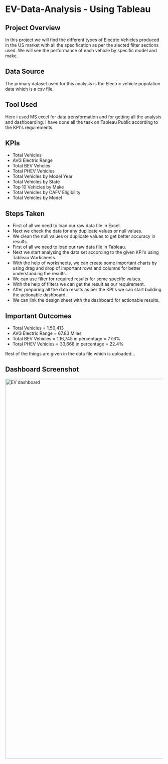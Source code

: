 # EV-Data-Analysis - Using Tableau

## Project Overview

In this project we will find the different types of Electric Vehicles produced in the US market with all the specification as per the slected filter sections used. We will see the performance of each vehicle by specific model and make.

## Data Source

The primary dataset used for this analysis is the Electric vehicle population data which is a csv file.

## Tool Used

Here i used MS excel for data trensformation and for getting all the analysis and dashboarding. I have done all the task on Tableau Public according to the KPI's requirements. 

## KPIs

-	Total Vehicles
-	AVG Electric Range 
-	Total BEV Vehcles 
-	Total PHEV Vehicles
-	Total Vehicles by Model Year
-	Total Vehicles by State
-	Top 10 Vehicles by Make 
-	Total Vehicles by CAFV Eligibility 
-	Total Vehicles by Model

## Steps Taken 

- First of all we need to load our raw data file in Excel.
- Next we check the data for any duplicate values or null values.
- We clean the null values or duplicate values to get better accuracy in results.
- First of all we need to load our raw data file in Tableau.
- Next we start analysing the data set according to the given KPI's using Tableau Worksheets.
- With the help of worksheets, we can create some important charts by using drag and drop of important rows and columns for better understanding the results.
- We can use filter for required results for some specific values.
- With the help of filters we can get the result as our requirement.
- After preparing all the data results as per the KPI's we can start building the actionable dashboard.
- We can link the design sheet with the dashboard for actionable results.

## Important Outcomes

- Total Vehicles          = 1,50,413
- AVG Electric Range      = 67.83 Miles
- Total BEV Vehicles      = 1,16,745  in percentage = 77.6%
- Total PHEV Vehicles     = 33,668    in percentage = 22.4%

Rest of the things are given in the data file which is uploaded...

## Dashboard Screenshot

<img width="1212" alt="EV dashboard" src="https://github.com/user-attachments/assets/ac6180a2-8c4e-4110-9670-755851b9563e" />



